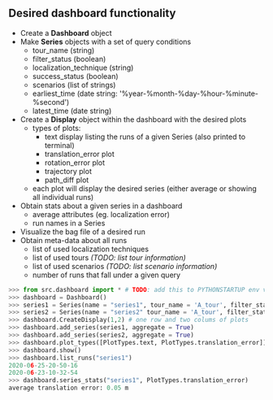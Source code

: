 ## Desired dashboard functionality 
- Create a **Dashboard** object 
- Make **Series** objects with a set of query conditions
  - tour_name (string)
  - filter_status (boolean)
  - localization_technique (string)
  - success_status (boolean)
  - scenarios (list of strings)
  - earliest_time (date string: '%year-%month-%day-%hour-%minute-%second')
  - latest_time (date string)
- Create a **Display** object within the dashboard with the desired plots
  - types of plots:
    - text display listing the runs of a given Series (also printed to terminal)
    - translation_error plot
    - rotation_error plot
    - trajectory plot
    - path_diff plot
  - each plot will display the desired series (either average or showing all individual runs)
- Obtain stats about a given series in a dashboard 
  - average attributes (eg. localization error)
  - run names in a Series
- Visualize the bag file of a desired run
- Obtain meta-data about all runs
  - list of used localization techniques 
  - list of used tours *(TODO: list tour information)*
  - list of used scenarios *(TODO: list scenario information)*
  - number of runs that fall under a given query
  
```python
>>> from src.dashboard import * # TODO: add this to PYTHONSTARTUP env variable
>>> dashboard = Dashboard()
>>> series1 = Series(name = "series1", tour_name = 'A_tour', filter_status = 'true')
>>> series2 = Series(name = "series2" tour_name = 'A_tour', filter_status = 'false')
>>> dashboard.CreateDisplay(1,2) # one row and two colums of plots
>>> dashboard.add_series(series1, aggregate = True)
>>> dashboard.add_series(series2, aggregate = True)
>>> dashboard.plot_types([PlotTypes.text, PlotTypes.translation_error])
>>> dashboard.show()
>>> dashboard.list_runs("series1")
2020-06-25-20-50-16
2020-06-23-10-32-54
>>> dashboard.series_stats("series1", PlotTypes.translation_error)
average translation error: 0.05 m 
```